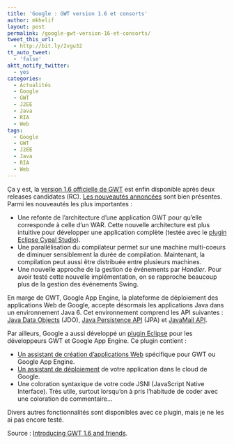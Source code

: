 ```yaml
---
title: 'Google : GWT version 1.6 et consorts'
author: mkhelif
layout: post
permalink: /google-gwt-version-16-et-consorts/
tweet_this_url:
  - http://bit.ly/2vgu32
tt_auto_tweet:
  - 'false'
aktt_notify_twitter:
  - yes
categories:
  - Actualités
  - Google
  - GWT
  - J2EE
  - Java
  - RIA
  - Web
tags:
  - Google
  - GWT
  - J2EE
  - Java
  - RIA
  - Web
---
```

Ça y est, la <a href="http://code.google.com/intl/fr-FR/webtoolkit/download.html" target="_blank">version 1.6 officielle de GWT</a> est enfin disponible après deux releases candidates (RC). <a href="http://www.mkhelif.fr/2008/12/11/gwt-16-quoi-de-neuf.html" target="_blank">Les nouveautés annoncées</a> sont bien présentes. Parmi les nouveautés les plus importantes :

  * Une refonte de l&#8217;architecture d&#8217;une application GWT pour qu&#8217;elle corresponde à celle d&#8217;un WAR. Cette nouvelle architecture est plus intuitive pour développer une application complète (testée avec le <a href="http://code.google.com/p/cypal-studio/" target="_blank">plugin Eclipse Cypal Studio</a>).
  * Une parallélisation du compilateur permet sur une machine multi-coeurs de diminuer sensiblement la durée de compilation. Maintenant, la compilation peut aussi être distribuée entre plusieurs machines.
  * Une nouvelle approche de la gestion de événements par *Handler*. Pour avoir testé cette nouvelle implémentation, on se rapproche beaucoup plus de la gestion des événements Swing.

En marge de GWT, Google App Engine, la plateforme de déploiement des applications Web de Google, accepte désormais les applications Java dans un environnement Java 6. Cet environnement comprend les API suivantes : [Java Data Objects][1] (JDO), [Java Persistence API][2] (JPA) et <a href="http://java.sun.com/products/javamail/" target="_blank">JavaMail API</a>.

Par ailleurs, Google a aussi développé un <a href="http://code.google.com/intl/fr-FR/eclipse/" target="_blank">plugin Eclipse</a> pour les développeurs GWT et Google App Engine. Ce plugin contient :

  * <a href="http://code.google.com/intl/fr-FR/eclipse/docs/creating_new_webapp.html" target="_blank">Un assistant de création d&#8217;applications Web</a> spécifique pour GWT ou Google App Engine.
  * <a href="http://code.google.com/intl/fr-FR/eclipse/docs/appengine_deploy.html" target="_blank">Un assistant de déploiement</a> de votre application dans le cloud de Google.
  * Une coloration syntaxique de votre code JSNI (JavaScript Native Interface). Très utile, surtout lorsqu&#8217;on à pris l&#8217;habitude de coder avec une coloration de commentaire&#8230;

Divers autres fonctionnalités sont disponibles avec ce plugin, mais je ne les ai pas encore testé.

Source : <a href="http://googlewebtoolkit.blogspot.com/2009/04/introducing-gwt-16-and-friends.html" target="_blank">Introducing GWT 1.6 and friends</a>.

 [1]: http://java.sun.com/jdo/index.jsp
 [2]: http://java.sun.com/developer/technicalArticles/J2EE/jpa/